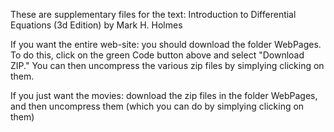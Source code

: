 These are supplementary files for the text: Introduction to Differential Equations (3d Edition) by Mark H. Holmes

If you want the entire web-site: you should download the folder WebPages.  To do this, click on the green Code button above and select "Download ZIP."  You can then uncompress the various zip files by simplying clicking on them.

If you just want the movies: download the zip files in the folder WebPages, and then uncompress them (which you can do by simplying clicking on them)


